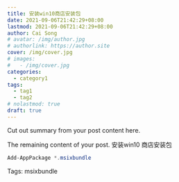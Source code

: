 ```yaml
---
title: 安装win10商店安装包
date: 2021-09-06T21:42:29+08:00
lastmod: 2021-09-06T21:42:29+08:00
author: Cai Song
# avatar: /img/author.jpg
# authorlink: https://author.site
cover: /img/cover.jpg
# images:
#   - /img/cover.jpg
categories:
  - category1
tags:
  - tag1
  - tag2
# nolastmod: true
draft: true
---
```


Cut out summary from your post content here.

<!--more-->

The remaining content of your post.
安装win10 商店安装包
```powershell
Add-AppPackage *.msixbundle
```

Tags:
  msixbundle